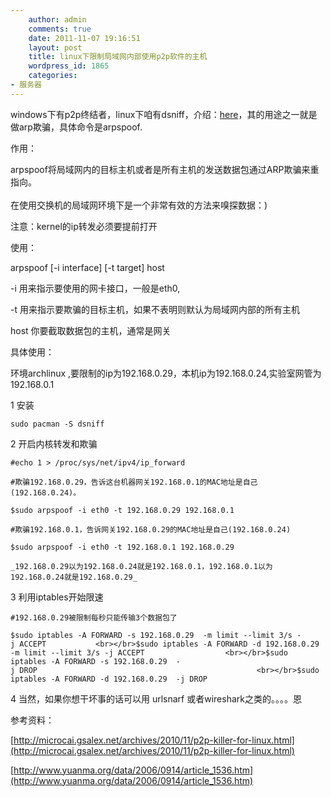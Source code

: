 ```yaml
---
    author: admin
    comments: true
    date: 2011-11-07 19:16:51
    layout: post
    title: linux下限制局域网内部使用p2p软件的主机
    wordpress_id: 1865
    categories:
- 服务器
---
```


windows下有p2p终结者，linux下咱有dsniff，介绍：[here](http://monkey.org/~dugsong/dsniff/)，其的用途之一就是做arp欺骗，具体命令是arpspoof.

作用：

arpspoof将局域网内的目标主机或者是所有主机的发送数据包通过ARP欺骗来重指向。<br></br>在使用交换机的局域网环境下是一个非常有效的方法来嗅探数据：)

注意：kernel的ip转发必须要提前打开

使用：

arpspoof [-i interface] [-t target] host

-i 用来指示要使用的网卡接口，一般是eth0,

-t 用来指示要欺骗的目标主机，如果不表明则默认为局域网内部的所有主机

host 你要截取数据包的主机，通常是网关

具体使用：

环境archlinux ,要限制的ip为192.168.0.29，本机ip为192.168.0.24,实验室网管为192.168.0.1

1 安装

    sudo pacman -S dsniff

2 开启内核转发和欺骗

    #echo 1 > /proc/sys/net/ipv4/ip_forward

    #欺骗192.168.0.29，告诉这台机器网关192.168.0.1的MAC地址是自己(192.168.0.24)。

    $sudo arpspoof -i eth0 -t 192.168.0.29 192.168.0.1

    #欺骗192.168.0.1，告诉网关192.168.0.29的MAC地址是自己(192.168.0.24)

    $sudo arpspoof -i eth0 -t 192.168.0.1 192.168.0.29

    _192.168.0.29以为192.168.0.24就是192.168.0.1，192.168.0.1以为192.168.0.24就是192.168.0.29_

3 利用iptables开始限速

    #192.168.0.29被限制每秒只能传输3个数据包了

    $sudo iptables -A FORWARD -s 192.168.0.29  -m limit --limit 3/s -j ACCEPT           <br></br>$sudo iptables -A FORWARD -d 192.168.0.29 -m limit --limit 3/s -j ACCEPT                  <br></br>$sudo iptables -A FORWARD -s 192.168.0.29  -j DROP                                                 <br></br>$sudo iptables -A FORWARD -d 192.168.0.29  -j DROP   

4 当然，如果你想干坏事的话可以用 urlsnarf 或者wireshark之类的。。。。恩

参考资料：

[http://microcai.gsalex.net/archives/2010/11/p2p-killer-for-linux.html](http://microcai.gsalex.net/archives/2010/11/p2p-killer-for-linux.html)

[http://www.yuanma.org/data/2006/0914/article_1536.htm](http://www.yuanma.org/data/2006/0914/article_1536.htm)
